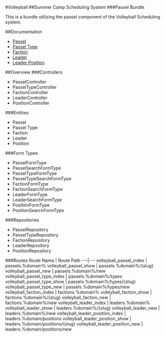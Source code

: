 #Volleyball
##Summer Camp Scheduling System
###Passel Bundle

This is a bundle utilizing the passel component of the Volleyball Scheduling system.

##Documentation
- [Passel](Resources/doc/passel.md)
- [Passel Type](Resources/doc/type.md)
- [Faction](Resources/doc/faction.md)
- [Leader](Resources/doc/leader.md)
- [Leader Position](Resources/doc/position.md)

##Overview
###Controllers
- PasselController
- PasselTypeController
- FactionController
- LeaderController
- PositionController


###Entities
- Passel
- Passel Type
- Faction
- Leader
- Position

###Form Types
- PasselFormType
- PasselSearchFormType
- PasselTypeFormType
- PasselTypeSearchFormType
- FactionFormType
- FactionSearchFormType
- LeaderFormType
- LeaderSearchFormType
- PositionFormType
- PositionSearchFormType

###Repositories
- PasselRepository
- PasselTypeRepository
- FactionRepository
- LeaderRepository
- PositionRepository

###Routes
Route Name | Route Path
---|---
volleyball_passel_index | passels.%domain%
volleyball_passel_show | passels.%domain%/{slug}
volleyball_passel_new | passels.%domain%/new
volleyball_passel_type_index | passels.%domain%/types
volleyball_passel_type_show | passels.%domain%/types/{slug}
volleyball_passel_type_new | passels.%domain%/types/new
volleyball_faction_index | factions.%domain%
volleyball_faction_show | factions.%domain%/{slug}
volleyball_faction_new | factions.%domain%/new
volleyball_leader_index | leaders.%domain%
volleyball_leader_show | leaders.%domain%/{slug}
volleyball_leader_new | leaders.%domain%/new
volleyball_leader_position_index | leaders.%domain/positions
volleyball_leader_position_show | leaders.%domain/positions/{slug}
volleyball_leader_position_new | leaders.%domain/positions/new
